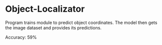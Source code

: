 # Object-Localizator
Program trains module to predict object coordinates. The model then gets the image dataset and provides its predictions.

Accuracy: 59%
